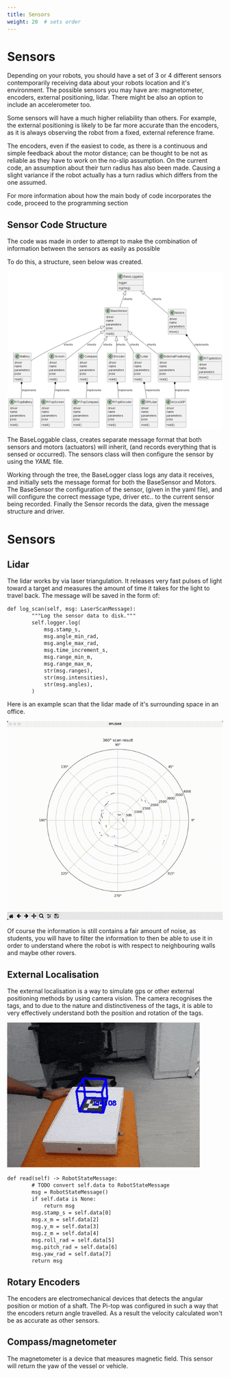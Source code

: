 ```yaml
---
title: Sensors
weight: 20  # sets order
---
```


# Sensors

Depending on your robots, you should have a set of 3 or 4 different sensors contemporarily receiving data about your robots location and it's environment. The possible sensors you may have are: magnetometer, encoders, external positioning, lidar.
There might be also an option to include an accelerometer too.

Some sensors will have a much higher reliability than others. For example, the external positioning is likely to be far more accurate than the encoders, as it is always observing the robot from a fixed, external reference frame.

The encoders, even if the easiest to code, as there is a continuous and simple feedback about the motor distance; can be thought to be not as reliable as they have to work on the no-slip assumption. On the current code, an assumption about their turn radius has also been made. Causing a slight variance if the robot actually has a turn radius which differs from the one assumed.

For more information about how the main body of code incorporates the code, proceed to the programming section

## Sensor Code Structure

The code was made in order to attempt to make the combination of information between the sensors as easily as possible

To do this, a structure, seen below was created.

![instance](static/instance.png)

The BaseLoggable class, creates separate message format that both sensors and motors (actuators) will inherit, (and records everything that is sensed or occurred). The sensors class will then configure the sensor by using the *YAML* file.

Working through the tree, the BaseLogger class logs any data it receives, and initially sets the message format for both the BaseSensor and Motors. The BaseSensor the configuration of the sensor, (given in the yaml file), and will configure the correct message type, driver etc.. to the current sensor being recorded. Finally the Sensor records the data, given the message structure and driver.


# Sensors

## Lidar

The lidar works by via laser triangulation. It releases very fast pulses of light toward a target and measures the amount of time it takes for the light to travel back.
The message will be saved in the form of:
```
def log_scan(self, msg: LaserScanMessage):
        """Log the sensor data to disk."""
        self.logger.log(
            msg.stamp_s,
            msg.angle_min_rad,
            msg.angle_max_rad,
            msg.time_increment_s,
            msg.range_min_m,
            msg.range_max_m,
            str(msg.ranges),
            str(msg.intensities),
            str(msg.angles),
        )
```
Here is an example scan that the lidar made of it's surrounding space in an office.

![rplidar](static/videos/rplidar.gif)

Of course the information is still contains a fair amount of noise, as students, you will have to filter the information to then be able to use it in order to understand where the robot is with respect to neighbouring walls and maybe other rovers.

## External Localisation

The external localisation is a way to simulate gps or other external positioning methods by using camera vision. The camera recognises the tags, and to due to the nature and distinctiveness of the tags, it is able to very effectively understand both the position and rotation of the tags.

![aruco_example](static/videos/aruco_example.gif)
```
def read(self) -> RobotStateMessage:
        # TODO convert self.data to RobotStateMessage
        msg = RobotStateMessage()
        if self.data is None:
            return msg
        msg.stamp_s = self.data[0]
        msg.x_m = self.data[2]
        msg.y_m = self.data[3]
        msg.z_m = self.data[4]
        msg.roll_rad = self.data[5]
        msg.pitch_rad = self.data[6]
        msg.yaw_rad = self.data[7]
        return msg
```

## Rotary Encoders

The encoders are electromechanical devices that detects the angular position or motion of a shaft. The Pi-top was configured in such a way that the encoders return angle travelled. As a result the velocity calculated won't be as accurate as other sensors.



## Compass/magnetometer

The magnetometer is a device that measures magnetic field. This sensor will return the yaw of the vessel or vehicle.
